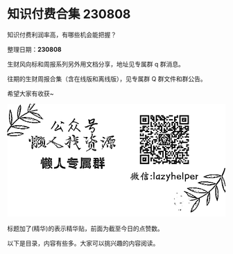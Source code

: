 # 知识付费合集 230808

知识付费利润率高，有哪些机会能把握？

整理日期：**230808**

 

 

生财风向标和周报系列另外用文档分享，地址见专属群 q 群消息。

往期的生财周报合集（含在线版和离线版），见专属群 Q 群文件和群公告。

希望大家有收获~

![](img/zhishi-fufei_0003.png)

标题加了(精华)的表示精华贴，前面为截至今日的点赞数。

以下是目录，内容有些多。大家可以挑兴趣的内容阅读。

 

 

 
